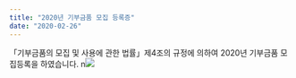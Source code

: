 ```yaml
---
title: "2020년 기부금품 모집 등록증"
date: "2020-02-26"
---
```


「기부금품의 모집 및 사용에 관한 법률」제4조의 규정에 의하여 2020년 기부금품 모집등록을 하였습니다. n![](/kr/wp-content/uploads/kboard_attached/3/202002/5e56437eec6a35219801.jpg)
